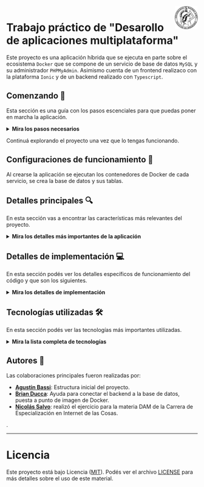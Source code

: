 <a href="">
    <img src="doc/logo-fiuba.png" alt="logo" title="Goto IoT" align="right" width="60" height="60" style="background-color: white"/>
</a>

# Trabajo práctico de "Desarollo de aplicaciones multiplataforma"

Este proyecto es una aplicación híbrida que se ejecuta en parte sobre el ecosistema `Docker` que se compone de un servicio de base de datos `MySQL` y su administrador `PHPMyAdmin`. Asimismo cuenta de un frontend realizaco con la plataforma `Ionic` y de un backend realizado con `Typescript`.

## Comenzando 🚀

Esta sección es una guía con los pasos escenciales para que puedas poner en marcha la aplicación.

<details><summary><b>Mira los pasos necesarios</b></summary><br>

### Instalar las dependencias

Para correr este proyecto es necesario que instales `Docker` y `Docker Compose`.

En [este artículo](https://www.gotoiot.com/pages/articles/docker_installation_linux/) publicado en la web están los detalles para instalar Docker y Docker Compose en una máquina Linux.

En caso que quieras instalar las herramientas en otra plataforma o tengas algún incoveniente, podes leer la documentación oficial de [Docker](https://docs.docker.com/get-docker/) y también la de [Docker Compose](https://docs.docker.com/compose/install/).

Continua con la descarga del código cuando tengas las dependencias instaladas y funcionando.

### Descargar el código

Para descargar el código, utiliza este comando desde la terminal o con tu IDE favorito.

```
git clone https://github.com/NGSalvo/dam-tp
```

> No es necesario contar con una cuenta en Github.

### Instalar y ejecutar

**Base de datos**
Para instalar y levantar la base de datos tenes que correr el comando `docker-compose up` desde la raíz del proyecto. Este comando va a descargar las imágenes de Docker de la base datos, del admin de la DB, y luego ponerlas en funcionamiento.

Para acceder al administrador de la BD ingresa a la URL [http://localhost:8001/](http://localhost:8001/)

**Backend**
Para la instalacion y puesta en marcha del backend dirigirse a /src/backend y ejecutar el comando

```
npm install
```

para instalar las dependencias necesarias para ejecutarlo. Una vez finalizada la instalación entonces correr el comando

```
npm run serve
```

para levantar el servicio.

Para acceder a la documentación de la API ingresar a la URL [http://localhost:3000/docs](http://localhost:3000/docs)

**Frontend**
Para instalar y correr el frontend, pararse sobre la ruta /src/fronted y ejecutar el comando

```
npm install
```

para instalar las dependencias del código. Acto seguido correr el comando

```
npm run lab
```

Para acceder al cliente web ingresa a a la URL [http://localhost:8200/](http://localhost:8200/) o [http://localhost:8100/](http://localhost:8100/) para el formato APP.

Si pudiste acceder al cliente web significa que la aplicación se encuentra corriendo bien.

> Si te aparece un error la primera vez que corres la app, detené el proceso y volvé a iniciarla. Esto es debido a que el backend espera que la DB esté creada al iniciar, y en la primera ejecución puede no alcanzar a crearse. A partir de la segunda vez el problema queda solucionado.

</details>

Continuá explorando el proyecto una vez que lo tengas funcionando.

## Configuraciones de funcionamiento 🔩

Al crearse la aplicación se ejecutan los contenedores de Docker de cada servicio, se crea la base de datos y sus tablas.

## Detalles principales 🔍

En esta sección vas a encontrar las características más relevantes del proyecto.

<details><summary><b>Mira los detalles más importantes de la aplicación</b></summary><br>
<br>

### Base de datos

La base de datos se encuentra en un contenedor de Docker. Al inicio de la aplicación no hay registros en la BD, por lo que lo primero que hace es generar la estructura.

### El cliente web

El cliente web es una Single Page Application que se comunica con el servicio en NodeJS mediante JSON a través de requests HTTP. Puede consultar el estado de dispositivos en la base de datos (por medio del servicio en NodeJS) y también cambiar el estado de los mismos.

### El servicio web

El servicio en **NodeJS** posee distintos endpoints para comunicarse con el cliente web mediante requests HTTP enviando **JSON** en cada transacción. Procesando estos requests es capaz de comunicarse con la base de datos para consultar y controlar el estado de los dispositivos, y devolverle una respuesta al cliente web también en formato JSON. Así mismo el servicio es capaz de servir el código del cliente web.

### Documentación con Swagger API

La documentación de la API está a cargo del estándar definido en la **OpenAPI Specification** compuesta por una interfáz para API REST que permite tanto a las personas como a las máquinas descubrir y comprender las capacidades de un servicio sin tener acceso al código o documentación.

### Angular

**Angular** es una plataforma de desarollo en el lenguaje de JavaScript que a su vez está desarollada en el lenguaje de programación libre y de código abierto desarrollado y mantenido por Microsoft, **TypeScript**.

### Ionic

**Ionic** es un conjunto de herramientas de interfaz de usuario de codigo abierto para el desarrollo de aplicaciones híbridas. Nos brinda la facilidad de portabilizar el código a diferentes plataformas móviles.

### Organización del proyecto

En la siguiente ilustración podés ver cómo está organizado el proyecto para que tengas en claro qué cosas hay en cada lugar.

```sh
├── db                          # directorio de la DB
│   ├── data                    # estructura y datos de la DB
│   └── dumps                   # directorio de estructuras de la DB
│       └── dump-dam_fiuba.sql  # estructura con la base de datos "dam_fiuba"
├── doc                         # documentación general del proyecto
└── src                         # directorio código fuente
│   ├── backend                 # directorio para el backend de la aplicación
│   │   ├── scripts             # directorio de scripts
│   │   ├   └──db.sql           # DDL de la BD
│   │   ├── requests            # directorio de consultas HTTP
│   │   ├   ├──devices.http     # consultas de dispositivos
│   │   ├   ├──irrigation-log.http  # consultas de registro de riego
│   │   ├   ├──measurements.http    # consultas de mediciones
│   │   ├   └──solenoid-valves.http # consultas de valvulas
│   │   ├── src                 # directorio de código fuente
│   │   ├   ├──routes           # directorio de las rutas (Endpoints de la API)
│   │   ├     └──...            # declaración de las diferentes rutas con especificación de la documentación de Swagger API
│   │   ├   ├──controllers      # directorio de los métodos con las llamadas a BD
│   │   ├     └──...            # código de los diferentes metodos separados por Endpoint
│   │   ├   ├──models           # directorio de los modelos de datos
│   │   ├     └──...            # código de los diferentes modelos
│   │   ├   ├──app.ts           # código principal del backend
│   │   ├   ├──config.ts        # configuración de la BD
│   │   ├   ├──db.ts            # código de conexion a la base de datos
│   │   ├   ├──index.ts         # entrada de backend
│   │   ├   └──swaggerOptions.ts #configuración de Swagger API
│   │   ├── nodemon.json        # configuración de proyecto NodeJS
│   │   ├── package.json        # configuración de proyecto NodeJS
│   │   ├── package-lock.json   # configuración de proyecto NodeJS
│   │   └── tsconfig.json       # configuración de proyecto NodeJS
│   └── frontend                # directorio para el frontend de la aplicación
│       ├── src                 # directorio de código fuente
│       ├   ├──app              # directorio de código principal
│       ├   ├   ├──device       # directorio de código de dispositivos
│       ├   ├     └──...        #
│       ├   ├   ├──home         # directorio de código de lista de dispositivos
│       ├   ├     └──...        #
│       ├   ├   ├──irrigation-log-list  # directorio de código lista de regitros de riego
│       ├   ├     └──...        #
│       ├   ├   ├──measurement-list # directorio de código de lista de mediciones
│       ├   ├     └──...        #
│       ├   ├   ├──models       # directorio de modelos
│       ├   ├     └──...        #
│       ├   ├   ├──services     # directorio de servicios
│       ├   ├     └──...        #
│       ├   ├   ├──app-routing.module.ts  # direccion de rutas de la aplicación
│       ├   ├   ├──app.component.ts       # código del componente principal de la aplicación
│       ├   ├   ├──app.component.scss     # estilos del componente principal de la aplicación
│       ├   ├   ├──app.component.html     # maquetación del componente principal de la aplicación
│       ├   ├   └──app.module.ts          # módulos del componente principal de la aplicación
│       ├   ├──assets           # directorio de recursos estáticos
│       ├     └──...            #
│       ├   ├──environments     # directorio de configuración de entorno
│       ├     └──...            #
│       ├   ├──theme            # directorio de estilos
│       ├     └──...            #
│       ├   ├──global.scss      # configuración de la BD
│       ├   ├──index.html       # código de conexion a la base de datos
│       ├   ├──main.ts          # punto de entrada de la aplicación
│       ├   └──swaggerOptions.ts #configuración de Swagger API
│       ├── ...                 # resto de archivos de configuración
├── docker-compose.yml          # archivo donde se aloja la configuración completa
├── README.md                   # este archivo
├── CHANGELOG.md                # archivo para guardar los cambios del proyecto
├── LICENSE.md                  # licencia del proyecto
```

</details>

## Detalles de implementación 💻

En esta sección podés ver los detalles específicos de funcionamiento del código y que son los siguientes.

<details><summary><b>Mira los detalles de implementación</b></summary><br>

### Frontend

El frontend contiene el código principal distribuído dentro de la carpeta `app` en src.
Su estructura consiste de componenentes, cada uno separado en una carpeta diferente, que a su vez contiene la vista y su controlador.
Estos componentes son:

- device
- home
- irrigation-log-list
- measurement-list
- app
  Asi mismo en la carpeta `app` esta compuesto por los servicios utilizados en los componentes y los modelos.
  Los servicios son:
- device.service.ts
- irrigation-log.service.ts

`app` es el punto de entrada de la aplicación. Contiene solo un enrutador donde se cargará la primera vista. Es el componente que esta declarado dentro del `index.html`.
`home` es el primer componente con información. Representa la lista de los dispositivos tras la obtención de los datos.
`device` es el componente que representa un dispositivo.
`irrigation-log-list` es el componente por el que el modal es cargado cuando se ejecuta desde un dispositivo. Muestra la lista de registros de riego del dispositivo.
`measurement-list` vincula las mediciones de un dispositivo y las lista.

`device.service.ts` contiene los llamados a una REST API.
`irrigation-log.service.ts` contiene los llamados a una REST API.

Interactua con el backend por medio de las llamadas HTTP, realizando las correspondientes peticions GET (para obtener información del servidor), PUT (para actualizar información), POST (para agregar información) y DELETE (para eliminar información).

### Backend

El backend consiste de todos los endpoints para que el cliente web interactue. Estos endpoints contienen la lógica para escribir y obtener información de la base de datos `dam_fiuba`.

Los métodos utilizados son GET, POST, PUT y DELETE.

GET obtiene información.
POST agrega nueva información.
PUT modifica información.
DELETE elimina información.

El código está segregado principalmente en las rutas y los controladores.
Las rutas contienen el endpoint a consultar, la especificación para documentar el endpoint y el llamado a los métodos que se ejecutarán con el endpoint.
Los controladores describen los métodos que serán utilizado en los diferentes endpoints y están conformados por las llamadas a la base de datos.

<details><summary><b>Ver los endpoints disponibles</b></summary><br>

Para acceder a la documentación de la API levantar el backend e ingresar a la URL [http://localhost:3000/docs](http://localhost:3000/docs)

</details>

</details>

## Tecnologías utilizadas 🛠️

En esta sección podés ver las tecnologías más importantes utilizadas.

<details><summary><b>Mira la lista completa de tecnologías</b></summary><br>

- [Docker](https://www.docker.com/) - Ecosistema que permite la ejecución de contenedores de software.
- [Docker Compose](https://docs.docker.com/compose/) - Herramienta que permite administrar múltiples contenedores de Docker.
- [Node JS](https://nodejs.org/es/) - Motor de ejecución de código JavaScript en backend.
- [Ionic](https://ionicframework.com/) - Bibliotecas de estilo responsive para aplicaciones web.
- [TypeScript](https://www.typescriptlang.org/) - Superset de JavaScript tipado y con clases.
- [Swagger API](https://swagger.io/) - Especificación de API

</details>

## Autores 👥

Las colaboraciones principales fueron realizadas por:

- **[Agustin Bassi](https://github.com/agustinBassi)**: Estructura inicial del proyecto.
- **[Brian Ducca](https://github.com/brianducca)**: Ayuda para conectar el backend a la base de datos, puesta a punto de imagen de Docker.
- **[Nicolás Salvo](https://github.com/NGSalvo)**: realizó el ejercicio para la materia DAM de la Carrera de Especialización en Internet de las Cosas.

.

---

# Licencia

Este proyecto está bajo Licencia ([MIT](https://choosealicense.com/licenses/mit/)). Podés ver el archivo [LICENSE](LICENSE) para más detalles sobre el uso de este material.
